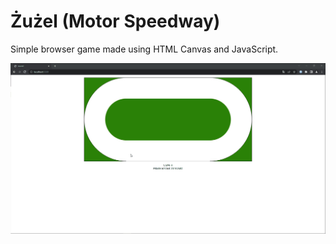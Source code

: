# Żużel (Motor Speedway)
Simple browser game made using HTML Canvas and JavaScript.

![alt text](https://raw.githubusercontent.com/bartoszkoziel/zuzel/main/preview.gif)
